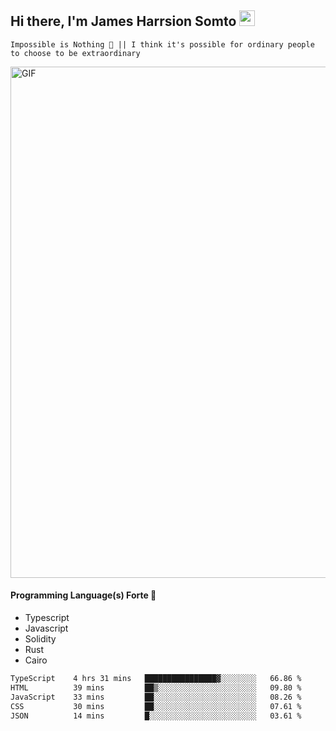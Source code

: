 ## Hi there, I'm James Harrsion Somto <img src="https://media.giphy.com/media/hvRJCLFzcasrR4ia7z/giphy.gif" width="25px">

`Impossible is Nothing 🚀 || I think it's possible for ordinary people to choose to be extraordinary`

 
<img align="center" alt="GIF" src="https://github.com/Gapur/Gapur/blob/master/coding.gif?raw=true" width="818px" height="818px" />


#### Programming Language(s) Forte 🚀
- Typescript
- Javascript
- Solidity
- Rust
- Cairo



<!--START_SECTION:waka-->

```txt
TypeScript    4 hrs 31 mins   ████████████████▓░░░░░░░░   66.86 %
HTML          39 mins         ██▒░░░░░░░░░░░░░░░░░░░░░░   09.80 %
JavaScript    33 mins         ██░░░░░░░░░░░░░░░░░░░░░░░   08.26 %
CSS           30 mins         ██░░░░░░░░░░░░░░░░░░░░░░░   07.61 %
JSON          14 mins         █░░░░░░░░░░░░░░░░░░░░░░░░   03.61 %
```

<!--END_SECTION:waka-->
<br />
<br />
<br />







